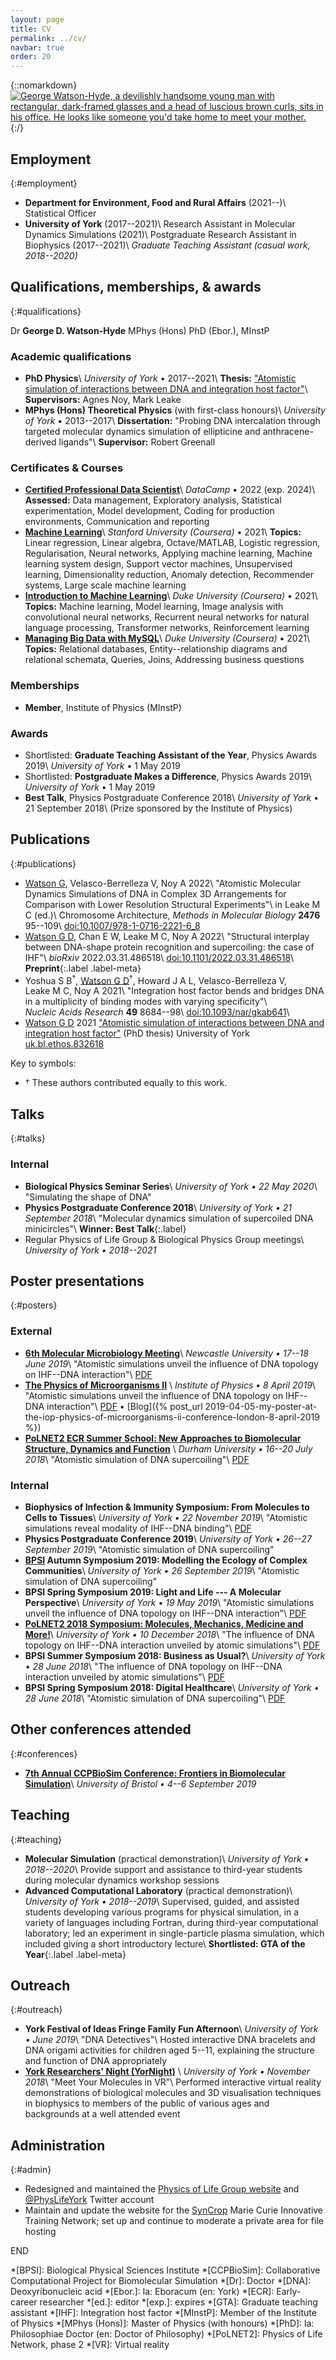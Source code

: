 ```yaml
---
layout: page
title: CV
permalink: ../cv/
navbar: true
order: 20
---
```


{::nomarkdown}
<a href="/assets/me.jpg">
  <img src="/assets/me.jpg" class="u-photo float-right"
    alt="George Watson-Hyde,
    a devilishly handsome young man
    with rectangular, dark-framed glasses
    and a head of luscious brown curls,
    sits in his office.
    He looks like someone you'd take home to meet your mother."/>
</a>
{:/}

## Employment
{:#employment}

* **Department for Environment, Food and Rural Affairs**
  (2021--)\\
  Statistical Officer
* **University of York**
  (2017--2021)\\
  Research Assistant in Molecular Dynamics Simulations (2021)\\
  Postgraduate Research Assistant in Biophysics (2017--2021)\\
  *Graduate Teaching Assistant (casual work, 2018--2020)*

## Qualifications, memberships, & awards
{:#qualifications}

Dr **George D. Watson-Hyde** MPhys (Hons) PhD (Ebor.), MInstP

### Academic qualifications

* **PhD Physics**\\
  *University of York* &bull; 2017--2021\\
  **Thesis:**
  ["Atomistic simulation of interactions between DNA and integration host
  factor"](https://etheses.whiterose.ac.uk/28874/)\\
  **Supervisors:** Agnes Noy, Mark Leake
* **MPhys (Hons) Theoretical Physics**
  (with first-class honours)\\
  *University of York* &bull; 2013--2017\\
  **Dissertation:**
  "Probing DNA intercalation through targeted molecular dynamics simulation of
  ellipticine and anthracene-derived ligands"\\
  **Supervisor:** Robert Greenall

### Certificates & Courses

* **[Certified Professional Data
  Scientist](https://www.datacamp.com/certificate/DS0012246607119)**\\
  *DataCamp* &bull; 2022 (exp. 2024)\\
  **Assessed:**
  Data management,
  Exploratory analysis,
  Statistical experimentation,
  Model development,
  Coding for production environments,
  Communication and reporting
* **[Machine Learning](https://www.coursera.org/verify/P3P4AWNL7FAJ)**\\
  *Stanford University (Coursera)* &bull; 2021\\
  **Topics:**
  Linear regression,
  Linear algebra,
  Octave/MATLAB,
  Logistic regression,
  Regularisation,
  Neural networks,
  Applying machine learning,
  Machine learning system design,
  Support vector machines,
  Unsupervised learning,
  Dimensionality reduction,
  Anomaly detection,
  Recommender systems,
  Large scale machine learning
* **[Introduction to Machine
  Learning](https://www.coursera.org/verify/GLFW96MPMD8L)**\\
  *Duke University (Coursera)* &bull; 2021\\
  **Topics:**
  Machine learning,
  Model learning,
  Image analysis with convolutional neural networks,
  Recurrent neural networks for natural language processing,
  Transformer networks,
  Reinforcement learning
* **[Managing Big Data with
  MySQL](https://www.coursera.org/verify/X3HCUK387VT7)**\\
  *Duke University (Coursera)* &bull; 2021\\
  **Topics:**
  Relational databases,
  Entity--relationship diagrams and relational schemata,
  Queries,
  Joins,
  Addressing business questions

### Memberships

* **Member**, Institute of Physics (MInstP)

### Awards

* Shortlisted:
  **Graduate Teaching Assistant of the Year**,
  Physics Awards 2019\\
  *University of York* &bull; 1 May 2019
* Shortlisted:
  **Postgraduate Makes a Difference**,
  Physics Awards 2019\\
  *University of York* &bull; 1 May 2019
* **Best Talk**,
  Physics Postgraduate Conference 2018\\
  *University of York* &bull; 21 September 2018\\
  (Prize sponsored by the Institute of Physics)

## Publications
{:#publications}

* <u>Watson&nbsp;G</u>,
  Velasco-Berrelleza V,
  Noy A
  2022\\
  "Atomistic Molecular Dynamics Simulations of DNA in Complex 3D Arrangements
  for Comparison with Lower Resolution Structural Experiments"\\
  in
  Leake M C (ed.)\\
  Chromosome Architecture,
  *Methods in Molecular Biology*
  **2476**
  95--109\\
  [doi:10.1007/978-1-0716-2221-6_8](https://doi.org/10.1007/978-1-0716-2221-6_8)
* <u>Watson&nbsp;G&nbsp;D</u>,
  Chan&nbsp;E&nbsp;W,
  Leake&nbsp;M&nbsp;C,
  Noy&nbsp;A
  2022\\
  "Structural interplay between DNA-shape protein recognition and supercoiling:
  the case of IHF"\\
  *bioRxiv*
  2022.03.31.486518\\
  [doi:10.1101/2022.03.31.486518](https://doi.org/10.1101/2022.03.31.486518)\\
  **Preprint**{:.label .label-meta}&nbsp;
  <span data-badge-popover="right" data-badge-type="2"
    data-doi="10.1101/2022.03.31.486518" data-hide-no-mentions="true"
    class="altmetric-embed"
    style="text-indent: 0;">
  </div>
* Yoshua&nbsp;S&nbsp;B<sup>&dagger;</sup>,
  <u>Watson&nbsp;G&nbsp;D</u><sup>&dagger;</sup>,
  Howard&nbsp;J&nbsp;A&nbsp;L,
  Velasco-Berrelleza&nbsp;V,
  Leake&nbsp;M&nbsp;C,
  Noy&nbsp;A
  2021\\
  "Integration host factor bends and bridges DNA in a multiplicity of binding
  modes with varying specificity"\\
  *Nucleic&nbsp;Acids&nbsp;Research*
  **49**
  8684--98\\
  [doi:10.1093/nar/gkab641](https://doi.org/10.1093/nar/gkab641)\\
  <span data-badge-popover="right" data-badge-type="2"
    data-doi="10.1093/nar/gkab641" data-hide-no-mentions="true"
    class="altmetric-embed"
    style="text-indent: 0;">
  </div>
* <u>Watson&nbsp;G&nbsp;D</u>
  2021
  ["Atomistic simulation of interactions between DNA and integration host
  factor"](https://etheses.whiterose.ac.uk/28874/)
  (PhD thesis)
  University of York
  [uk.bl.ethos.832618](https://ethos.bl.uk/OrderDetails.do?uin=uk.bl.ethos.832618)

Key to symbols:
* &dagger; These authors contributed equally to this work.

## Talks
{:#talks}

### Internal

* **Biological Physics Seminar Series**\\
  *University of York &bull; 22 May 2020*\\
  "Simulating the shape of DNA"
* **Physics Postgraduate Conference 2018**\\
  *University of York &bull; 21 September 2018*\\
  "Molecular dynamics simulation of supercoiled DNA minicircles"\\
  **Winner: Best Talk**{:.label}
* Regular Physics of Life Group & Biological Physics Group meetings\\
  *University of York &bull; 2018--2021*

## Poster presentations
{:#posters}

### External


* **[6th Molecular Microbiology
  Meeting](https://conferences.ncl.ac.uk/molmicro2019)**\\
  *Newcastle University &bull; 17--18 June 2019*\\
  "Atomistic simulations unveil the influence of DNA topology on IHF--DNA
  interaction"\\
  <i class="far fa-file-pdf"></i>
  [PDF](/dl/2019-04-08_poster.pdf)
* **[The Physics of Microorganisms
  II](https://www.iopconferences.org/iop/frontend/reg/thome.csp?pageID=785982)**
  \\
  *Institute of Physics &bull; 8 April 2019*\\
  "Atomistic simulations unveil the influence of DNA topology on IHF--DNA
  interaction"\\
  <i class="far fa-file-pdf"></i>
  [PDF](/dl/2019-04-08_poster.pdf) &bull;
  [Blog]({% post_url 2019-04-05-my-poster-at-the-iop-physics-of-microorganisms-ii-conference-london-8-april-2019 
  %})
* **[PoLNET2 ECR Summer School: New Approaches to Biomolecular Structure,
  Dynamics and
  Function](http://www.physicsoflife.org.uk/summer-school-new-approaches-to-biomolecular-function-structure-and-dynamics.html)**
  \\
  *Durham University &bull; 16--20 July 2018*\\
  "Atomistic simulation of DNA supercoiling"\\
  <i class="far fa-file-pdf"></i>
  [PDF](/dl/2018-06-28_poster.pdf)

### Internal

* **Biophysics of Infection & Immunity Symposium:
  From Molecules to Cells to Tissues**\\
  *University of York &bull; 22 November 2019*\\
  "Atomistic simulations reveal modality of IHF--DNA binding"\\
  <i class="far fa-file-pdf"></i>
  [PDF](/dl/2019-11_poster.pdf)
* **Physics Postgraduate Conference 2019**\\
  *University of York &bull; 26--27 September 2019*\\
  "Atomistic simulation of DNA supercoiling"
* **[BPSI](https://www.york.ac.uk/physics/bpsi/) Autumn Symposium 2019:
  Modelling the Ecology of Complex Communities**\\
  *University of York &bull; 26 September 2019*\\
  "Atomistic simulation of DNA supercoiling"
* **BPSI Spring Symposium 2019:
  Light and Life --- A Molecular Perspective**\\
  *University of York &bull; 19 May 2019*\\
  "Atomistic simulations unveil the influence of DNA topology on IHF--DNA
  interaction"\\
  <i class="far fa-file-pdf"></i>
  [PDF](/dl/2019-04-08_poster.pdf)
* **[PoLNET2 2018 Symposium:
  Molecules, Mechanics, Medicine and
  More!](http://www.physicsoflife.org.uk/molecules-mechanics-medicine-and-more.html)**\\
  *University of York &bull; 10 December 2018*\\
  "The influence of DNA topology on IHF--DNA interaction unveiled by atomic
  simulations"\\
  <i class="far fa-file-pdf"></i>
  [PDF](/dl/2018-06-28_poster.pdf)
* **BPSI Summer Symposium 2018:
  Business as Usual?**\\
  *University of York &bull; 28 June 2018*\\
  "The influence of DNA topology on IHF--DNA interaction unveiled by atomic
  simulations"\\
  <i class="far fa-file-pdf"></i>
  [PDF](/dl/2018-06-28_poster.pdf)
* **BPSI Spring Symposium 2018: Digital Healthcare**\\
  *University of York &bull; 28 June 2018*\\
  "Atomistic simulation of DNA supercoiling"\\
  <i class="far fa-file-pdf"></i>
  [PDF](/dl/2018-03-20_poster.pdf)

## Other conferences attended
{:#conferences}

* **[7th Annual CCPBioSim Conference: Frontiers in Biomolecular
  Simulation](http://www.ccpbiosim.ac.uk/ccpbiosim2019)**\\
  *University of Bristol &bull; 4--6 September 2019*

## Teaching
{:#teaching}

* **Molecular Simulation** (practical demonstration)\\
  *University of York &bull; 2018--2020*\\
  Provide support and assistance to third-year students during molecular
  dynamics workshop sessions
* **Advanced Computational Laboratory** (practical demonstration)\\
  *University of York &bull; 2018--2019*\\
  Supervised, guided, and assisted students developing various programs for
  physical simulation, in a variety of languages including Fortran,
  during third-year computational laboratory; led an experiment in
  single-particle plasma simulation, which included giving a short introductory
  lecture\\
  **Shortlisted: GTA of the Year**{:.label .label-meta}

## Outreach
{:#outreach}

* **York Festival of Ideas Fringe Family Fun Afternoon**\\
  *University of York &bull; June 2019*\\
  "DNA Detectives"\\
  Hosted interactive DNA bracelets and DNA origami activities for children aged 
  5--11, explaining the structure and function of DNA appropriately
* **[York Researchers' Night
  (YorNight)](https://www.york.ac.uk/news-and-events/events/yornight/2018/)**
  \\
  *University of York &bull; November 2018*\\
  "Meet Your Molecules in VR"\\
  Performed interactive virtual reality demonstrations of biological molecules
  and 3D visualisation techniques in biophysics to members of the public of
  various ages and backgrounds at a well attended event

## Administration
{:#admin}

* Redesigned and maintained the
  [Physics of Life Group website](https://www.york.ac.uk/physics/research/physics-of-life)
  and [@PhysLifeYork](https://twitter.com/PhysLifeYork) Twitter account
* Maintain and update the website for the
  [SynCrop](http://www.syncrop.org/syncrop/) Marie Curie Innovative Training
  Network; set up and continue to moderate a private area for file hosting

END

*[BPSI]: Biological Physical Sciences Institute
*[CCPBioSim]: Collaborative Computational Project for Biomolecular Simulation
*[Dr]: Doctor
*[DNA]: Deoxyribonucleic acid
*[Ebor.]: la: Eboracum (en: York)
*[ECR]: Early-career researcher
*[ed.]: editor
*[exp.]: expires
*[GTA]: Graduate teaching assistant
*[IHF]: Integration host factor
*[MInstP]: Member of the Institute of Physics
*[MPhys (Hons)]: Master of Physics (with honours)
*[PhD]: la: Philosophiae Doctor (en: Doctor of Philosophy)
*[PoLNET2]: Physics of Life Network, phase 2
*[VR]: Virtual reality

<script type='text/javascript'
  src='https://d1bxh8uas1mnw7.cloudfront.net/assets/embed.js'>
</script>
